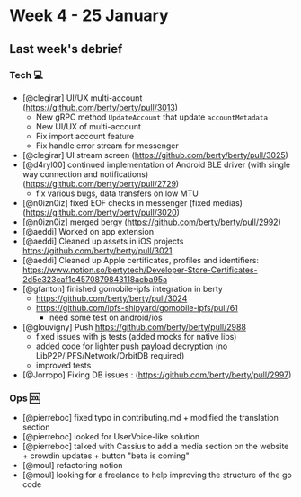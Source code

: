 # Week 4 - 25 January

## Last week's debrief

### Tech :computer:

* [@clegirar] UI/UX multi-account (https://github.com/berty/berty/pull/3013)
    * New gRPC method `UpdateAccount` that update `accountMetadata`
    * New UI/UX of multi-account
    * Fix import account feature
    * Fix handle error stream for messenger
* [@clegirar] UI stream screen (https://github.com/berty/berty/pull/3025)
* [@d4ryl00] continued implementation of Android BLE driver (with single way connection and notifications) (https://github.com/berty/berty/pull/2729)
    * fix various bugs, data transfers on low MTU
* [@n0izn0iz] fixed EOF checks in messenger (fixed medias) (https://github.com/berty/berty/pull/3020)
* [@n0izn0iz] merged bergy (https://github.com/berty/berty/pull/2992)
* [@aeddi] Worked on app extension
* [@aeddi] Cleaned up assets in iOS projects https://github.com/berty/berty/pull/3021
* [@aeddi] Cleaned up Apple certificates, profiles and identifiers: https://www.notion.so/bertytech/Developer-Store-Certificates-2d5e323caf1c4570879843118acba95a
* [@gfanton] finished gomobile-ipfs integration in berty
    * https://github.com/berty/berty/pull/3024
    * https://github.com/ipfs-shipyard/gomobile-ipfs/pull/61 
        * need some test on android/ios
* [@glouvigny] Push https://github.com/berty/berty/pull/2988
	* fixed issues with js tests (added mocks for native libs)
	* added code for lighter push payload decryption (no LibP2P/IPFS/Network/OrbitDB required)
	* improved tests
* [@Jorropo] Fixing DB issues : (https://github.com/berty/berty/pull/2997)

### Ops :cool:

* [@pierreboc] fixed typo in contributing.md + modified the translation section
* [@pierreboc] looked for UserVoice-like solution
* [@pierreboc] talked with Cassius to add a media section on the website + crowdin updates + button "beta is coming"
* [@moul] refactoring notion
* [@moul] looking for a freelance to help improving the structure of the go code
